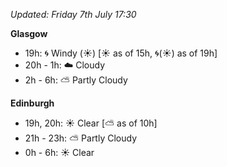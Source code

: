 *Updated: Friday 7th July 17:30*

**Glasgow**

* 19h: :cyclone: Windy (:sunny:) [:sunny: as of 15h, :cyclone:(:sunny:) as of 19h]
* 20h - 1h: :cloud: Cloudy
* 2h - 6h: :partly_sunny: Partly Cloudy

**Edinburgh**

* 19h, 20h: :sunny: Clear [:partly_sunny: as of 10h]
* 21h - 23h: :partly_sunny: Partly Cloudy
* 0h - 6h: :sunny: Clear

